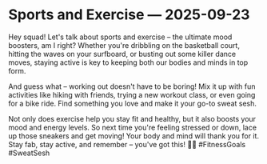 # Sports and Exercise — 2025-09-23

Hey squad! Let's talk about sports and exercise – the ultimate mood boosters, am I right? Whether you're dribbling on the basketball court, hitting the waves on your surfboard, or busting out some killer dance moves, staying active is key to keeping both our bodies and minds in top form. 

And guess what – working out doesn't have to be boring! Mix it up with fun activities like hiking with friends, trying a new workout class, or even going for a bike ride. Find something you love and make it your go-to sweat sesh. 

Not only does exercise help you stay fit and healthy, but it also boosts your mood and energy levels. So next time you're feeling stressed or down, lace up those sneakers and get moving! Your body and mind will thank you for it. Stay fab, stay active, and remember – you've got this! 💪🔥 #FitnessGoals #SweatSesh